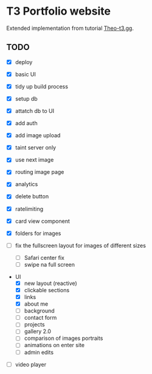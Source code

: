 # T3 Portfolio website 

Extended implementation from tutorial [Theo-t3.gg](https://www.youtube.com/watch?v=d5x0JCZbAJs).

## TODO

- [x] deploy
- [x] basic UI
- [x] tidy up build process 
- [x] setup db
- [x] attatch db to UI
- [x] add auth
- [x] add image upload
- [x] taint server only
- [x] use next image 
- [x] routing image page
- [x] analytics
- [x] delete button
- [x] ratelimiting
- [x] card view component
- [x] folders for images

- [ ] fix the fullscreen layout for images of different sizes
    - [ ] Safari center fix
    - [ ] swipe na full screen  

- UI 
    - [x] new layout (reactive)
    - [x] clickable sections
    - [x] links
    - [x] about me
    - [ ] background
    - [ ] contact form
    - [ ] projects
    - [ ] gallery 2.0
    - [ ] comparison of images portraits
    - [ ] animations on enter site
    - [ ] admin edits

- [ ] video player